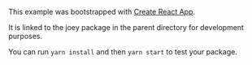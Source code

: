 This example was bootstrapped with [Create React App](https://github.com/facebook/create-react-app).

It is linked to the joey package in the parent directory for development purposes.

You can run `yarn install` and then `yarn start` to test your package.

